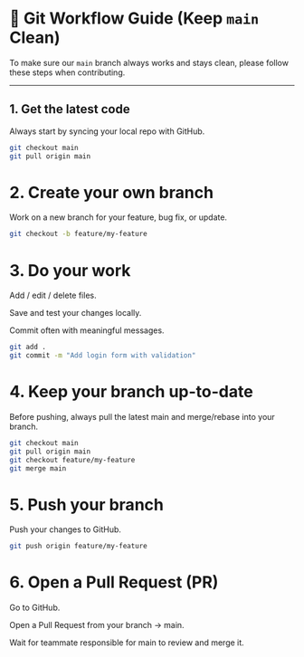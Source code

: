 # 🌱 Git Workflow Guide (Keep `main` Clean)

To make sure our `main` branch always works and stays clean, please follow these steps when contributing.

---

## 1. Get the latest code

Always start by syncing your local repo with GitHub.

```bash
git checkout main
git pull origin main
```

# 2. Create your own branch

Work on a new branch for your feature, bug fix, or update.

```bash
git checkout -b feature/my-feature
```

# 3. Do your work

Add / edit / delete files.

Save and test your changes locally.

Commit often with meaningful messages.

```bash
git add .
git commit -m "Add login form with validation"
```

# 4. Keep your branch up-to-date

Before pushing, always pull the latest main and merge/rebase into your branch.

```bash
git checkout main
git pull origin main
git checkout feature/my-feature
git merge main
```

# 5. Push your branch

Push your changes to GitHub.

```bash
git push origin feature/my-feature
```

# 6. Open a Pull Request (PR)

Go to GitHub.

Open a Pull Request from your branch → main.

Wait for teammate responsible for main to review and merge it.
